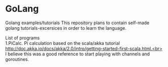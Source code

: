 # GoLang
Golang examples/tutorials
This repository plans to contain self-made golang tutorials-excersices in order to learn the language.

List of programs<br>
1.PiCalc. Pi calculation based on the scala/akka tutorial http://doc.akka.io/docs/akka/2.0/intro/getting-started-first-scala.html.<br>
I believe this was a good reference to start playing with channels and goroutines.


